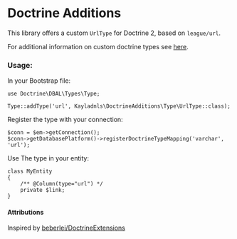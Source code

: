 # Doctrine Additions

    
This library offers a custom `UrlType` for Doctrine 2, based on `league/url`. 

For additional information on custom doctrine types see [here](http://doctrine-orm.readthedocs.org/projects/doctrine-orm/en/latest/cookbook/custom-mapping-types.html). 

### Usage:

In your Bootstrap file: 
```
use Doctrine\DBAL\Types\Type;

Type::addType('url', Kayladnls\DoctrineAdditions\Type\UrlType::class);
```

Register the type with your connection: 
```
$conn = $em->getConnection();
$conn->getDatabasePlatform()->registerDoctrineTypeMapping('varchar', 'url');
```
Use The type in your entity:

```
class MyEntity
{
    /** @Column(type="url") */
    private $link;
}
```

#### Attributions
Inspired by [beberlei/DoctrineExtensions](https://github.com/beberlei/DoctrineExtensions)